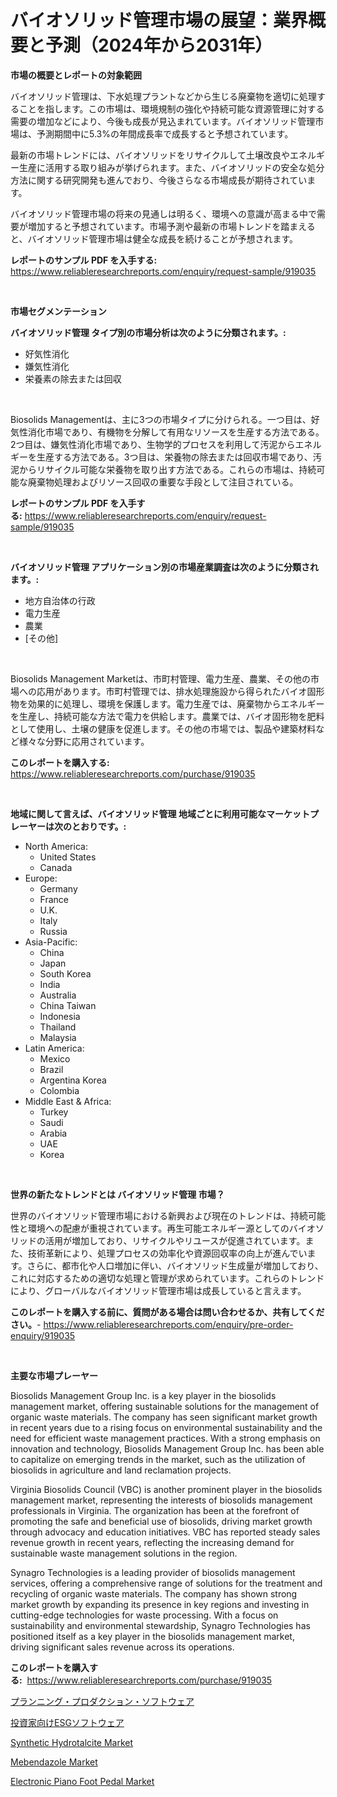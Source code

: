 <p><h1>バイオソリッド管理市場の展望：業界概要と予測（2024年から2031年）</h1></p><p><strong>市場の概要とレポートの対象範囲</strong></p>
<p><p>バイオソリッド管理は、下水処理プラントなどから生じる廃棄物を適切に処理することを指します。この市場は、環境規制の強化や持続可能な資源管理に対する需要の増加などにより、今後も成長が見込まれています。バイオソリッド管理市場は、予測期間中に5.3%の年間成長率で成長すると予想されています。</p><p>最新の市場トレンドには、バイオソリッドをリサイクルして土壌改良やエネルギー生産に活用する取り組みが挙げられます。また、バイオソリッドの安全な処分方法に関する研究開発も進んでおり、今後さらなる市場成長が期待されています。</p><p>バイオソリッド管理市場の将来の見通しは明るく、環境への意識が高まる中で需要が増加すると予想されています。市場予測や最新の市場トレンドを踏まえると、バイオソリッド管理市場は健全な成長を続けることが予想されます。</p></p>
<p><strong>レポートのサンプル PDF を入手する:</strong> <a href="https://www.reliableresearchreports.com/enquiry/request-sample/919035">https://www.reliableresearchreports.com/enquiry/request-sample/919035</a></p>
<p>&nbsp;</p>
<p><strong>市場セグメンテーション</strong></p>
<p><strong>バイオソリッド管理 タイプ別の市場分析は次のように分類されます。:</strong></p>
<p><ul><li>好気性消化</li><li>嫌気性消化</li><li>栄養素の除去または回収</li></ul></p>
<p>&nbsp;</p>
<p><p>Biosolids Managementは、主に3つの市場タイプに分けられる。一つ目は、好気性消化市場であり、有機物を分解して有用なリソースを生産する方法である。2つ目は、嫌気性消化市場であり、生物学的プロセスを利用して汚泥からエネルギーを生産する方法である。3つ目は、栄養物の除去または回収市場であり、汚泥からリサイクル可能な栄養物を取り出す方法である。これらの市場は、持続可能な廃棄物処理およびリソース回収の重要な手段として注目されている。</p></p>
<p><strong>レポートのサンプル PDF を入手する:</strong>&nbsp;<a href="https://www.reliableresearchreports.com/enquiry/request-sample/919035">https://www.reliableresearchreports.com/enquiry/request-sample/919035</a></p>
<p>&nbsp;</p>
<p><strong> バイオソリッド管理 アプリケーション別の市場産業調査は次のように分類されます。:</strong></p>
<p><ul><li>地方自治体の行政</li><li>電力生産</li><li>農業</li><li>[その他]</li></ul></p>
<p>&nbsp;</p>
<p><p>Biosolids Management Marketは、市町村管理、電力生産、農業、その他の市場への応用があります。市町村管理では、排水処理施設から得られたバイオ固形物を効果的に処理し、環境を保護します。電力生産では、廃棄物からエネルギーを生産し、持続可能な方法で電力を供給します。農業では、バイオ固形物を肥料として使用し、土壌の健康を促進します。その他の市場では、製品や建築材料など様々な分野に応用されています。</p></p>
<p><strong>このレポートを購入する:</strong>&nbsp; <a href="https://www.reliableresearchreports.com/purchase/919035">https://www.reliableresearchreports.com/purchase/919035</a></p>
<p>&nbsp;</p>
<p><strong>地域に関して言えば、バイオソリッド管理 地域ごとに利用可能なマーケットプレーヤーは次のとおりです。:</strong></p>
<p><ul>
    <li>
        North America:
        <ul>
            <li>United States</li>
            <li>Canada</li>
        </ul>
    </li>
    <li>
        Europe:
        <ul>
            <li>Germany</li>
            <li>France</li>
            <li>U.K.</li>
            <li>Italy</li>
            <li>Russia</li>
        </ul>
    </li>
    <li>
        Asia-Pacific:
        <ul>
            <li>China</li>
            <li>Japan</li>
            <li>South Korea</li>
            <li>India</li>
            <li>Australia</li>
            <li>China Taiwan</li>
            <li>Indonesia</li>
            <li>Thailand</li>
            <li>Malaysia</li>
        </ul>
    </li>
    <li>
        Latin America:
        <ul>
            <li>Mexico</li>
            <li>Brazil</li>
            <li>Argentina Korea</li>
            <li>Colombia</li>
        </ul>
    </li>
    <li>
        Middle East & Africa:
        <ul>
            <li>Turkey</li>
            <li>Saudi</li>
            <li>Arabia</li>
            <li>UAE</li>
            <li>Korea</li>
        </ul>
    </li>
    </ul></p>
<p>&nbsp;</p>
<p><strong>世界の新たなトレンドとは バイオソリッド管理 市場？</strong></p>
<p><p>世界のバイオソリッド管理市場における新興および現在のトレンドは、持続可能性と環境への配慮が重視されています。再生可能エネルギー源としてのバイオソリッドの活用が増加しており、リサイクルやリユースが促進されています。また、技術革新により、処理プロセスの効率化や資源回収率の向上が進んでいます。さらに、都市化や人口増加に伴い、バイオソリッド生成量が増加しており、これに対応するための適切な処理と管理が求められています。これらのトレンドにより、グローバルなバイオソリッド管理市場は成長していると言えます。</p></p>
<p><strong>このレポートを購入する前に、質問がある場合は問い合わせるか、共有してください。</strong>- <a href="https://www.reliableresearchreports.com/enquiry/pre-order-enquiry/919035">https://www.reliableresearchreports.com/enquiry/pre-order-enquiry/919035</a></p>
<p>&nbsp;</p>
<p><strong>主要な市場プレーヤー</strong></p>
<p><p>Biosolids Management Group Inc. is a key player in the biosolids management market, offering sustainable solutions for the management of organic waste materials. The company has seen significant market growth in recent years due to a rising focus on environmental sustainability and the need for efficient waste management practices. With a strong emphasis on innovation and technology, Biosolids Management Group Inc. has been able to capitalize on emerging trends in the market, such as the utilization of biosolids in agriculture and land reclamation projects.</p><p>Virginia Biosolids Council (VBC) is another prominent player in the biosolids management market, representing the interests of biosolids management professionals in Virginia. The organization has been at the forefront of promoting the safe and beneficial use of biosolids, driving market growth through advocacy and education initiatives. VBC has reported steady sales revenue growth in recent years, reflecting the increasing demand for sustainable waste management solutions in the region.</p><p>Synagro Technologies is a leading provider of biosolids management services, offering a comprehensive range of solutions for the treatment and recycling of organic waste materials. The company has shown strong market growth by expanding its presence in key regions and investing in cutting-edge technologies for waste processing. With a focus on sustainability and environmental stewardship, Synagro Technologies has positioned itself as a key player in the biosolids management market, driving significant sales revenue across its operations.</p></p>
<p><strong>このレポートを購入する:</strong>&nbsp;&nbsp;<a href="https://www.reliableresearchreports.com/purchase/919035">https://www.reliableresearchreports.com/purchase/919035</a></p>
<p><p><a href="https://github.com/lababdou/Market-Research-Report-List-2/blob/main/5403368182744.md">プランニング・プロダクション・ソフトウェア</a></p><p><a href="https://github.com/mohamedbakry57/Market-Research-Report-List-2/blob/main/5709237182743.md">投資家向けESGソフトウェア</a></p><p><a href="https://issuu.com/reportprime-2/docs/synthetic-hydrotalcite-market-size-2030.pptx">Synthetic Hydrotalcite Market</a></p><p><a href="https://github.com/Paul14Anderson63/Market-Research-Report-List-3/blob/main/mebendazole-market.md">Mebendazole Market</a></p><p><a href="https://issuu.com/reportprime-2/docs/electronic-piano-foot-pedal-market-size-2030.pptx">Electronic Piano Foot Pedal Market</a></p></p>